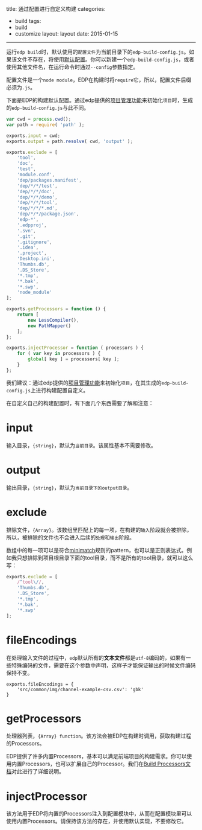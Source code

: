 title: 通过配置进行自定义构建
categories:
- build
tags:
-  build
-  customize
layout:
    layout
date:
    2015-01-15
---


运行`edp build`时，默认使用的`配置文件`为当前目录下的`edp-build-config.js`。如果该文件不存在，将使用[默认配置](https://github.com/ecomfe/edp-build/blob/1.0.0-dev/lib/config.js)。你可以新建一个`edp-build-config.js`，或者使用其他文件名，在运行命令时通过`--config`参数指定。

配置文件是一个`node module`，EDP在构建时将`require`它，所以，配置文件后缀必须为`.js`。

下面是EDP的构建默认配置。通过edp提供的[项目管理功能](/Doc/Project-management/1-initProj/)来初始化`项目`时，生成的`edp-build-config.js`与此不同。

```javascript
var cwd = process.cwd();
var path = require( 'path' );

exports.input = cwd;
exports.output = path.resolve( cwd, 'output' );

exports.exclude = [
    'tool',
    'doc',
    'test',
    'module.conf',
    'dep/packages.manifest',
    'dep/*/*/test',
    'dep/*/*/doc',
    'dep/*/*/demo',
    'dep/*/*/tool',
    'dep/*/*/*.md',
    'dep/*/*/package.json',
    'edp-*',
    '.edpproj',
    '.svn',
    '.git',
    '.gitignore',
    '.idea',
    '.project',
    'Desktop.ini',
    'Thumbs.db',
    '.DS_Store',
    '*.tmp',
    '*.bak',
    '*.swp',
    'node_module'
];

exports.getProcessors = function () {
    return [
        new LessCompiler(),
        new PathMapper()
    ];
};

exports.injectProcessor = function ( processors ) {
    for ( var key in processors ) {
        global[ key ] = processors[ key ];
    }
};
```

我们建议：通过edp提供的[项目管理功能](/Doc/Project-management/1-initProj/)来初始化`项目`，在其生成的`edp-build-config.js`上进行构建配置自定义。


在自定义自己的构建配置时，有下面几个东西需要了解和注意：

# input

输入目录，`{string}`，默认为`当前目录`。该属性基本不需要修改。

# output

输出目录，`{string}`，默认为`当前目录下的output目录`。

# exclude

排除文件，`{Array}`。该数组里匹配上的每一项，在构建的`输入`阶段就会被排除，所以，被排除的文件也不会进入后续的`处理`和`输出`阶段。

数组中的每一项可以是符合[minimatch](https://www.npmjs.org/package/minimatch)规则的pattern，也可以是正则表达式。例如我只想排除到项目根目录下面的tool目录，而不是所有的tool目录，就可以这么写：

```javascript
exports.exclude = [
    /^tool\//,
    'Thumbs.db',
    '.DS_Store',
    '*.tmp',
    '*.bak',
    '*.swp'
];
```

# fileEncodings

在处理输入文件的过程中，`edp`默认所有的**文本文件**都是`utf-8`编码的，如果有一些特殊编码的文件，需要在这个参数中声明，这样子才能保证输出的时候文件编码保持不变。

```
exports.fileEncodings = {
    'src/common/img/channel-example-csv.csv': 'gbk'
}
```

# getProcessors

处理器列表，`{Array} function`。该方法会被EDP在构建时调用，获取构建过程的Processors。

EDP提供了许多内置Processors，基本可以满足前端项目的构建需求。你可以使用内置Processors，也可以扩展自己的Processor。我们在[Build Processors文档](/Doc/Build/2-buildProc/)对此进行了详细说明。

# injectProcessor

该方法用于EDP将内置的Processors注入到配置模块中，从而在配置模块里可以使用内置Processors。请保持该方法的存在，并使用默认实现，不要修改它。